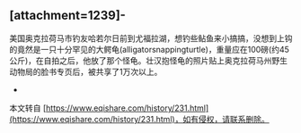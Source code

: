 \[attachment=1239\]-
-
美国奥克拉荷马市钓友哈若尔日前到尤福拉湖，想钓些鲇鱼来小搞搞，没想到上钩的竟然是一只十分罕见的大鳄龟(alligatorsnappingturtle)，重量应在100磅(约45公斤)，在自拍之后，他放了那个怪龟。壮汉抱怪龟的照片贴上奥克拉荷马州野生动物局的脸书专页后，被共享了1万次以上。

-

本文转自 [https://www.eqishare.com/history/231.html](https://www.eqishare.com/history/231.html)，如有侵权，请联系删除。